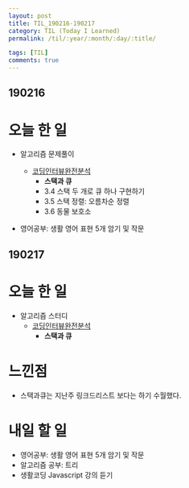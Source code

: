```yaml
---
layout: post
title: TIL_190216-190217
category: TIL (Today I Learned)
permalink: /til/:year/:month/:day/:title/

tags: [TIL]
comments: true
---
```

## 190216

# 오늘 한 일
- 알고리즘 문제풀이
    - [코딩인터뷰완전분석](http://www.kyobobook.co.kr/product/detailViewKor.laf?mallGb=KOR&ejkGb=KOR&barcode=9788966263080&orderClick=JAj)
        - **스택과 큐**
        - 3.4 스택 두 개로 큐 하나 구현하기
        - 3.5 스택 정렬: 오름차순 정렬
        - 3.6 동물 보호소
        
- 영어공부: 생활 영어 표현 5개 암기 및 작문


## 190217

# 오늘 한 일
- 알고리즘 스터디
    - [코딩인터뷰완전분석](http://www.kyobobook.co.kr/product/detailViewKor.laf?mallGb=KOR&ejkGb=KOR&barcode=9788966263080&orderClick=JAj)
        - **스택과 큐**

# 느낀점
- 스택과큐는 지난주 링크드리스트 보다는 하기 수월했다.


# 내일 할 일
- 영어공부: 생활 영어 표현 5개 암기 및 작문
- 알고리즘 공부: 트리
- 생활코딩 Javascript 강의 듣기